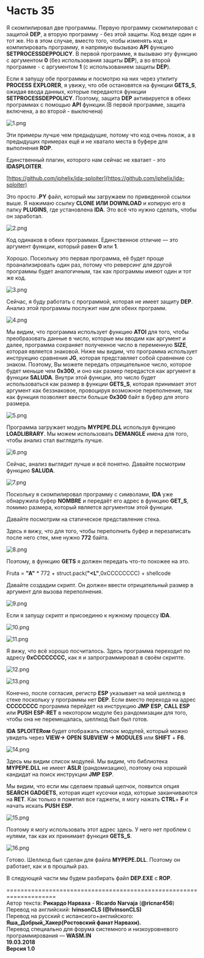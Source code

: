 # Часть 35

 Я скомпилировал две программы. Первую программу скомпилировал с защитой **DEP**, а вторую программу - без этой защиты. Код везде один и тот же. Но в этом случае, вместо того, чтобы изменять код и компилировать программу, я напрямую вызываю **API** функцию **SETPROCESSDEPPOLICY**. В первой программе, я вызываю эту функцию с аргументом **0** \(без использования защиты **DEP**\), а во второй программе - с аргументом **1** \(с использованием защиты **DEP**\).  
  
Если я запущу обе программы и посмотрю на них через утилиту **PROCESS** **EXPLORER**, я увижу, что обе остановятся на функции **GETS\_S**, ожидая ввода данных, которые передаются функции **SETPROCESSDEPPOLICY**. Поэтому, защита **DEP** активируется в обеих программах с помощью **API** функции.\(В первой программе, защита включена, а во второй - выключена\)  
  
![1.png](https://wasm.in/attachments/1-png.2787/)   
  
Эти примеры лучше чем предыдущие, потому что код очень похож, а в предыдущих примерах ещё и не хватало места в буфере для выполнения **ROP**.  
  
Единственный плагин, которого нам сейчас не хватает - это **IDASPLOITER**.  
  
[https://github.com/iphelix/ida-sploiter](https://github.com/iphelix/ida-sploiter)  
  
Это просто **.PY** файл, который мы загружаем по приведенной ссылки выше. Я нажимаю ссылку **CLONE** **ИЛИ** **DOWNLOAD** и копирую его в папку **PLUGINS**, где установлена **IDA**. Это всё что нужно сделать, чтобы он заработал.  
  
![2.png](https://wasm.in/attachments/2-png.2788/)   
  
Код одинаков в обеих программах. Единственное отличие — это аргумент функции, который равен **0** или **1**.  
  
Хорошо. Поскольку это первая программа, её будет проще проанализировать один раз, потому что реверсинг для другой программы будет аналогичным, так как программы имеют один и тот же код.  
  
![3.png](https://wasm.in/attachments/3-png.2789/)   
  
Сейчас, я буду работать с программой, которая не имеет защиту **DEP**. Анализ этой программы послужит нам для обеих программ.  
  
![4.png](https://wasm.in/attachments/4-png.2790/)   
  
Мы видим, что программа использует функцию **ATOI** для того, чтобы преобразовать данные в число, которые мы вводим как аргумент и далее, программа сохраняет полученное число в переменную **SIZE**, которая является знаковой. Ниже мы видим, что программа использует инструкцию сравнения **JG**, которая представляет собой сравнение со знаком. Поэтому, Вы можете передать отрицательное число, которое будет меньше чем **0x300**, и оно как размер передастся как аргумент в функции **SALUDA**. Внутри этой функции, это число будет использоваться как размер в функции **GETS\_S**, которая принимает этот аргумент как беззнаковое, провоцируя возможное переполнение, так как функция позволяет ввести больше **0x300** байт в буфер для этого размера.  
  
![5.png](https://wasm.in/attachments/5-png.2791/)   
  
Программа загружает модуль **MYPEPE.DLL** используя функцию **LOADLIBRARY**. Мы можем использовать **DEMANGLE** имена для того, чтобы анализ стал выглядеть лучше.  
  
![6.png](https://wasm.in/attachments/6-png.2792/)   
  
Сейчас, анализ выглядит лучше и всё понятно. Давайте посмотрим функцию **SALUDA**.  
  
![7.png](https://wasm.in/attachments/7-png.2793/)   
  
Поскольку я скомпилировал программу с символами, **IDA** уже обнаружила буфер **NOMBRE** и передаёт его адрес в функцию **GET\_S**, помимо размера, который является аргументом этой функции.  
  
Давайте посмотрим на статическое представление стека.  
  
Здесь я вижу, что для того, чтобы переполнить буфер и перезаписать после него стек, мне нужно **772** байта.  
  
![8.png](https://wasm.in/attachments/8-png.2794/)   
  
Поэтому, в функцию **GETS** я должен передать что-то похожее на это.  
  
Fruta = **"A"** \* 772 + struct.pack\(**"&lt;L"**,0xCCCCCCCC\) + shellcode  
  
Давайте создадим скрипт. Он должен ввести отрицательный размер в аргумент для вызова переполнения.  
  
![9.png](https://wasm.in/attachments/9-png.2795/)   
  
Если я запущу скрипт и присоединю к нужному процессу **IDA**.  
  
![10.png](https://wasm.in/attachments/10-png.2796/)   
  
![11.png](https://wasm.in/attachments/11-png.2797/)   
  
Я вижу, что всё хорошо посчиталось. Здесь программа переходит по адресу **0xCCCCCCCC,** как я и запрограммировал в своём скрипте.  
  
![12.png](https://wasm.in/attachments/12-png.2798/)   
  
![13.png](https://wasm.in/attachments/13-png.2799/)   
  
Конечно, после согласия, регистр **ESP** указывает на мой шеллкод в стеке поскольку у программы нет **DEP**. Eсли вместо перехода на адрес **CCCCCCCC** программа перейдет на инструкцию **JMP** **ESP**, **CALL** **ESP** или **PUSH** **ESP**-**RET** в некотором модуле без рандомизации для того, чтобы она не перемещалась, шеллкод был был готов.  
  
**IDA** **SPLOITERом** будет отображать список модулей, который можно увидеть через **VIEW→** **OPEN** **SUBVIEW → MODULES** или **SHIFT** + **F6**.  
  
![14.png](https://wasm.in/attachments/14-png.2800/)   
  
Здесь мы видим список модулей. Мы видим, что библиотека **MYPEPE.DLL** не имеет **ASLR** \(рандомизацию\), поэтому она хороший кандидат на поиск инструкции **JMP** **ESP**.  
  
Мы видим, что если мы сделаем правый щелчок, появится опция **SEARCH** **GADGETS**, которая ищет кусочки кода, которые заканчиваются на **RET**. Как только я пометил все гаджеты, я могу нажать **CTRL**+ **F** и начать искать **PUSH** **ESP**.  
  
![15.png](https://wasm.in/attachments/15-png.2801/)   
  
Поэтому я могу использовать этот адрес здесь. У него нет проблем с нулями, так как их принимает функция **GETS\_S**.  
  
![16.png](https://wasm.in/attachments/16-png.2802/)   
  
Готово. Шеллкод был сделан для файла **MYPEPE.DLL**. Поэтому он работает, как и в прошлый раз.  
  
В следующей части мы будем разбирать файл **DEP.EXE** с **ROP**.  
  
====================================================================  
Автор текста: **Рикардо Нарваха** - **Ricardo** **Narvaja** \(**@ricnar456**\)  
Перевод на английский: **IvinsonCLS \(@IvinsonCLS\)**  
Перевод на русский с испанского+английского: **Яша\_Добрый\_Хакер\(Ростовский фанат Нарвахи\).**  
Перевод специально для форума системного и низкоуровневого программирования — **WASM.IN  
19.03.2018  
Версия 1.0**

